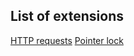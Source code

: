## List of extensions
[HTTP requests](https://gdavid04.github.io/ScratchExtensions/HTTP_requests)
[Pointer lock](https://gdavid04.github.io/ScratchExtensions/Pointer_lock)
